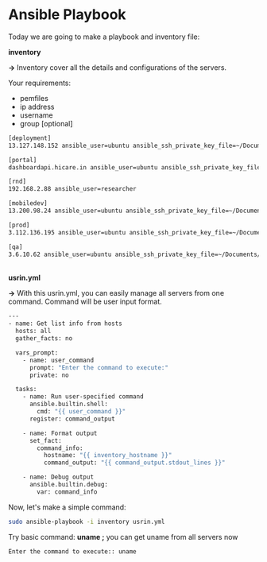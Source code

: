 # Ansible Playbook

Today we are going to make a playbook and inventory file:

**inventory**

**->** Inventory cover all the details and configurations of the servers.

Your requirements:

* pemfiles
* ip address
* username
* group \[optional]

```bash
[deployment]
13.127.148.152 ansible_user=ubuntu ansible_ssh_private_key_file=~/Documents/pemfiles/deploy/deploy.pem

[portal]
dashboardapi.hicare.in ansible_user=ubuntu ansible_ssh_private_key_file=~/Documents/pemfiles/portal/portal.pem

[rnd]
192.168.2.88 ansible_user=researcher

[mobiledev]
13.200.98.24 ansible_user=ubuntu ansible_ssh_private_key_file=~/Documents/pemfiles/mobiledev/mobiledev.pem

[prod]
3.112.136.195 ansible_user=ubuntu ansible_ssh_private_key_file=~/Documents/pemfiles/prod/prod.pem

[qa]
3.6.10.62 ansible_user=ubuntu ansible_ssh_private_key_file=~/Documents/pemfiles/qa/qa.pem
```

&#x20;\
**usrin.yml**

**->** With this usrin.yml, you can easily manage all servers from one command. Command will be user input format.&#x20;

```bash
---
- name: Get list info from hosts
  hosts: all
  gather_facts: no

  vars_prompt:
    - name: user_command
      prompt: "Enter the command to execute:"
      private: no

  tasks:
    - name: Run user-specified command
      ansible.builtin.shell:
        cmd: "{{ user_command }}"
      register: command_output

    - name: Format output
      set_fact:
        command_info:
          hostname: "{{ inventory_hostname }}"
          command_output: "{{ command_output.stdout_lines }}"

    - name: Debug output
      ansible.builtin.debug:
        var: command_info
```

Now, let's make a simple command:&#x20;

```bash
sudo ansible-playbook -i inventory usrin.yml
```

Try basic command: **uname ;** you can get uname from all servers now

```bash
Enter the command to execute:: uname 
```
